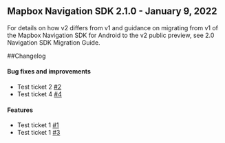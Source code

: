 ## Mapbox Navigation SDK 2.1.0 - January 9, 2022

For details on how v2 differs from v1 and guidance on migrating from v1 of the Mapbox Navigation SDK for Android to the v2 public preview, see 2.0 Navigation SDK Migration Guide.

##Changelog
#### Bug fixes and improvements
- Test ticket 2 [#2](https://github.com/mapbox/mapbox-navigation-android/pull/2)
- Test ticket 4 [#4](https://github.com/mapbox/mapbox-navigation-android/pull/4)

#### Features
- Test ticket 1 [#1](https://github.com/mapbox/mapbox-navigation-android/pull/1)
- Test ticket 1 [#3](https://github.com/mapbox/mapbox-navigation-android/pull/3)
